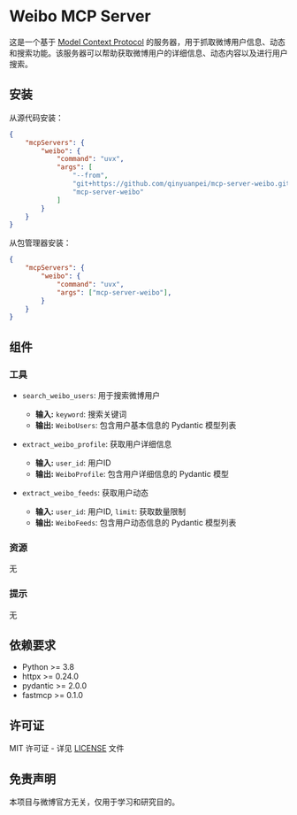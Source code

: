 # Weibo MCP Server

这是一个基于 [Model Context Protocol](https://modelcontextprotocol.io) 的服务器，用于抓取微博用户信息、动态和搜索功能。该服务器可以帮助获取微博用户的详细信息、动态内容以及进行用户搜索。

## 安装

从源代码安装：

```json
{
    "mcpServers": {
        "weibo": {
            "command": "uvx",
            "args": [
                "--from",
                "git+https://github.com/qinyuanpei/mcp-server-weibo.git",
                "mcp-server-weibo"
            ]
        }
    }
}
```
从包管理器安装：

```json
{
    "mcpServers": {
        "weibo": {
            "command": "uvx",
            "args": ["mcp-server-weibo"],
        }
    }
}
```

## 组件

### 工具

- `search_weibo_users`: 用于搜索微博用户
    - **输入:** `keyword`: 搜索关键词
    - **输出:** `WeiboUsers`: 包含用户基本信息的 Pydantic 模型列表

- `extract_weibo_profile`: 获取用户详细信息
    - **输入:** `user_id`: 用户ID
    - **输出:** `WeiboProfile`: 包含用户详细信息的 Pydantic 模型

- `extract_weibo_feeds`: 获取用户动态
    - **输入:** `user_id`: 用户ID, `limit`: 获取数量限制
    - **输出:** `WeiboFeeds`: 包含用户动态信息的 Pydantic 模型列表

### 资源   

无

### 提示

无

## 依赖要求

- Python >= 3.8
- httpx >= 0.24.0
- pydantic >= 2.0.0
- fastmcp >= 0.1.0

## 许可证

MIT 许可证 - 详见 [LICENSE](LICENSE) 文件

## 免责声明

本项目与微博官方无关，仅用于学习和研究目的。
